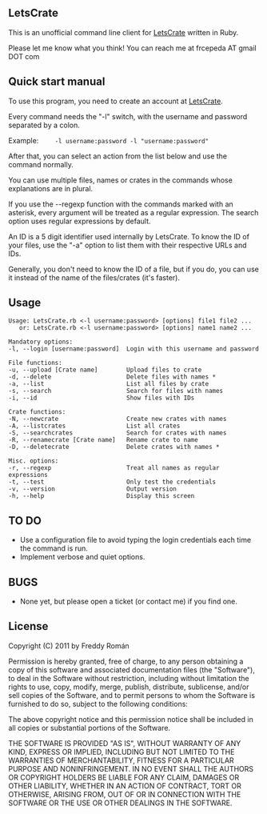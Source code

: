 LetsCrate
---------

This is an unofficial command line client for [LetsCrate](http://letscrate.com) written in Ruby.

Please let me know what you think! You can reach me at frcepeda AT gmail DOT com

Quick start manual
------------------

To use this program, you need to create an account at [LetsCrate](http://letscrate.com).

Every command needs the "-l" switch, with the username and password separated by a
colon.

Example: 
`    -l username:password
    -l "username:password"`
    
After that, you can select an action from the list below and use the command normally.

You can use multiple files, names or crates in the commands whose explanations
are in plural.

If you use the --regexp function with the commands marked with an asterisk, every argument
will be treated as a regular expression. The search option uses regular expressions
by default.

An ID is a 5 digit identifier used internally by LetsCrate. 
To know the ID of your files, use the "-a" option to list them with their respective URLs and IDs.

Generally, you don't need to know the ID of a file, but if you do, you can use it
instead of the name of the files/crates (it's faster).

Usage
-----

    Usage: LetsCrate.rb <-l username:password> [options] file1 file2 ...
       or: LetsCrate.rb <-l username:password> [options] name1 name2 ...

	Mandatory options:
    -l, --login [username:password]  Login with this username and password

	File functions:
    -u, --upload [Crate name]        Upload files to crate
    -d, --delete                     Delete files with names *
    -a, --list                       List all files by crate
    -s, --search                     Search for files with names
    -i, --id                         Show files with IDs

	Crate functions:
    -N, --newcrate                   Create new crates with names
    -A, --listcrates                 List all crates
    -S, --searchcrates               Search for crates with names
    -R, --renamecrate [Crate name]   Rename crate to name
    -D, --deletecrate                Delete crates with names *

	Misc. options:
    -r, --regexp                     Treat all names as regular expressions
    -t, --test                       Only test the credentials
    -v, --version                    Output version
    -h, --help                       Display this screen


TO DO
-----

* Use a configuration file to avoid typing the login credentials each time the command is run.
* Implement verbose and quiet options.

BUGS
----

* None yet, but please open a ticket (or contact me) if you find one.

License
-------

Copyright (C) 2011 by Freddy Román

Permission is hereby granted, free of charge, to any person obtaining a copy
of this software and associated documentation files (the "Software"), to deal
in the Software without restriction, including without limitation the rights
to use, copy, modify, merge, publish, distribute, sublicense, and/or sell
copies of the Software, and to permit persons to whom the Software is
furnished to do so, subject to the following conditions:

The above copyright notice and this permission notice shall be included in
all copies or substantial portions of the Software.

THE SOFTWARE IS PROVIDED "AS IS", WITHOUT WARRANTY OF ANY KIND, EXPRESS OR
IMPLIED, INCLUDING BUT NOT LIMITED TO THE WARRANTIES OF MERCHANTABILITY,
FITNESS FOR A PARTICULAR PURPOSE AND NONINFRINGEMENT. IN NO EVENT SHALL THE
AUTHORS OR COPYRIGHT HOLDERS BE LIABLE FOR ANY CLAIM, DAMAGES OR OTHER
LIABILITY, WHETHER IN AN ACTION OF CONTRACT, TORT OR OTHERWISE, ARISING FROM,
OUT OF OR IN CONNECTION WITH THE SOFTWARE OR THE USE OR OTHER DEALINGS IN
THE SOFTWARE.